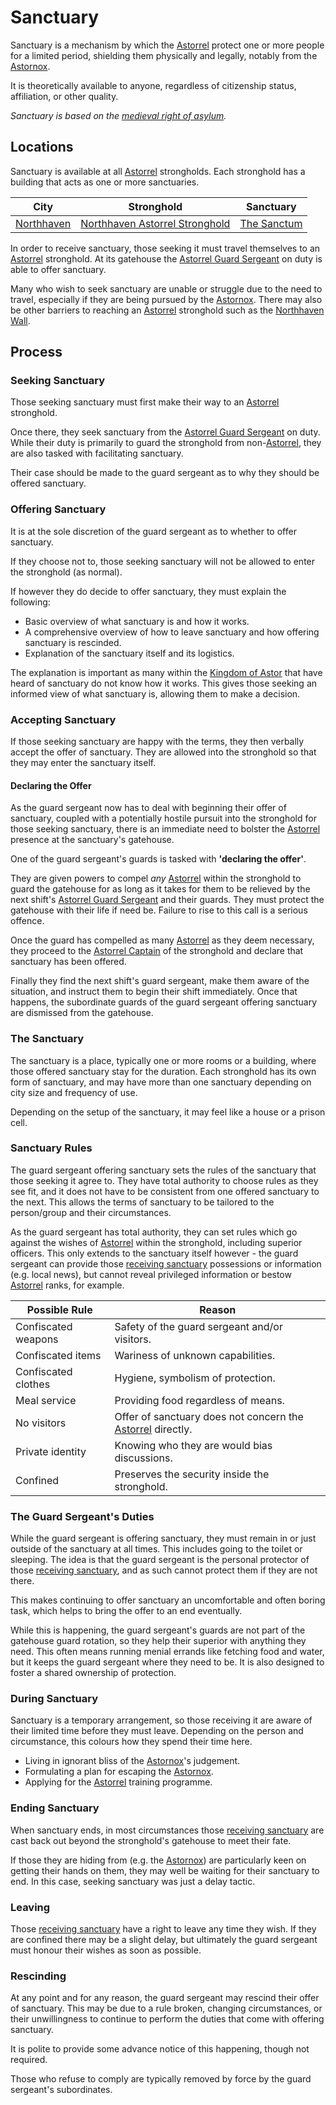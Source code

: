 # Sanctuary

Sanctuary is a mechanism by which the [Astorrel](astorrel.md) protect one or more people for a limited period, shielding them physically and legally, notably from the [Astornox](../astornox/astornox.md).

It is theoretically available to anyone, regardless of citizenship status, affiliation, or other quality.

*Sanctuary is based on the [medieval right of asylum](https://en.wikipedia.org/wiki/Right_of_asylum#Medieval_England).*

## Locations

Sanctuary is available at all [Astorrel](astorrel.md) strongholds. Each stronghold has a building that acts as one or more sanctuaries.

| City | Stronghold | Sanctuary |
| --- | --- | --- |
| [Northhaven](../../../places/settlements/cities/northhaven.md) | [Northhaven Astorrel Stronghold](../../../places/settlements/strongholds/northhaven-astorrel-stronghold.md) | [The Sanctum](../../../places/buildings/government/the-sanctum.md) |

In order to receive sanctuary, those seeking it must travel themselves to an [Astorrel](astorrel.md) stronghold. At its gatehouse the [Astorrel Guard Sergeant](ranks/astorrel-guard-sergeant.md) on duty is able to offer sanctuary.

Many who wish to seek sanctuary are unable or struggle due to the need to travel, especially if they are being pursued by the [Astornox](../astornox/astornox.md). There may also be other barriers to reaching an [Astorrel](astorrel.md) stronghold such as the [Northhaven Wall](../../../places/structures/northhaven-wall.md).

## Process

### Seeking Sanctuary

Those seeking sanctuary must first make their way to an [Astorrel](astorrel.md) stronghold.

Once there, they seek sanctuary from the [Astorrel Guard Sergeant](ranks/astorrel-guard-sergeant.md) on duty. While their duty is primarily to guard the stronghold from non-[Astorrel](astorrel.md), they are also tasked with facilitating sanctuary.

Their case should be made to the guard sergeant as to why they should be offered sanctuary.

### Offering Sanctuary

It is at the sole discretion of the guard sergeant as to whether to offer sanctuary.

If they choose not to, those seeking sanctuary will not be allowed to enter the stronghold (as normal).

If however they do decide to offer sanctuary, they must explain the following:

- Basic overview of what sanctuary is and how it works.
- A comprehensive overview of how to leave sanctuary and how offering sanctuary is rescinded.
- Explanation of the sanctuary itself and its logistics.

The explanation is important as many within the [Kingdom of Astor](../../../civilisations/kingdom-of-astor/kingdom-of-astor.md) that have heard of sanctuary do not know how it works. This gives those seeking an informed view of what sanctuary is, allowing them to make a decision.

### Accepting Sanctuary

If those seeking sanctuary are happy with the terms, they then verbally accept the offer of sanctuary. They are allowed into the stronghold so that they may enter the sanctuary itself.

#### Declaring the Offer

As the guard sergeant now has to deal with beginning their offer of sanctuary, coupled with a potentially hostile pursuit into the stronghold for those seeking sanctuary, there is an immediate need to bolster the [Astorrel](astorrel.md) presence at the sanctuary's gatehouse.

One of the guard sergeant's guards is tasked with **'declaring the offer'**.

They are given powers to compel *any* [Astorrel](astorrel.md) within the stronghold to guard the gatehouse for as long as it takes for them to be relieved by the next shift's [Astorrel Guard Sergeant](ranks/astorrel-guard-sergeant.md) and their guards. They must protect the gatehouse with their life if need be. Failure to rise to this call is a serious offence.

Once the guard has compelled as many [Astorrel](astorrel.md) as they deem necessary, they proceed to the [Astorrel Captain](ranks/astorrel-captain.md) of the stronghold and declare that sanctuary has been offered.

Finally they find the next shift's guard sergeant, make them aware of the situation, and instruct them to begin their shift immediately. Once that happens, the subordinate guards of the guard sergeant offering sanctuary are dismissed from the gatehouse.

### The Sanctuary

The sanctuary is a place, typically one or more rooms or a building, where those offered sanctuary stay for the duration. Each stronghold has its own form of sanctuary, and may have more than one sanctuary depending on city size and frequency of use.

Depending on the setup of the sanctuary, it may feel like a house or a prison cell.

### Sanctuary Rules

The guard sergeant offering sanctuary sets the rules of the sanctuary that those seeking it agree to. They have total authority to choose rules as they see fit, and it does not have to be consistent from one offered sanctuary to the next. This allows the terms of sanctuary to be tailored to the person/group and their circumstances.

As the guard sergeant has total authority, they can set rules which go against the wishes of [Astorrel](astorrel.md) within the stronghold, including superior officers. This only extends to the sanctuary itself however - the guard sergeant can provide those [receiving sanctuary](../../../storylines/ended/receiving-sanctuary.md) possessions or information (e.g. local news), but cannot reveal privileged information or bestow [Astorrel](astorrel.md) ranks, for example.

| Possible Rule | Reason |
| --- | --- |
| Confiscated weapons | Safety of the guard sergeant and/or visitors. |
| Confiscated items | Wariness of unknown capabilities. |
| Confiscated clothes | Hygiene, symbolism of protection. |
| Meal service | Providing food regardless of means. |
| No visitors | Offer of sanctuary does not concern the [Astorrel](astorrel.md) directly. |
| Private identity | Knowing who they are would bias discussions. |
| Confined | Preserves the security inside the stronghold. |

### The Guard Sergeant's Duties

While the guard sergeant is offering sanctuary, they must remain in or just outside of the sanctuary at all times. This includes going to the toilet or sleeping. The idea is that the guard sergeant is the personal protector of those [receiving sanctuary](../../../storylines/ended/receiving-sanctuary.md), and as such cannot protect them if they are not there.

This makes continuing to offer sanctuary an uncomfortable and often boring task, which helps to bring the offer to an end eventually.

While this is happening, the guard sergeant's guards are not part of the gatehouse guard rotation, so they help their superior with anything they need. This often means running menial errands like fetching food and water, but it keeps the guard sergeant where they need to be. It is also designed to foster a shared ownership of protection.

### During Sanctuary

Sanctuary is a temporary arrangement, so those receiving it are aware of their limited time before they must leave. Depending on the person and circumstance, this colours how they spend their time here.

- Living in ignorant bliss of the [Astornox](../astornox/astornox.md)'s judgement.
- Formulating a plan for escaping the [Astornox](../astornox/astornox.md).
- Applying for the [Astorrel](astorrel.md) training programme.

### Ending Sanctuary

When sanctuary ends, in most circumstances those [receiving sanctuary](../../../storylines/ended/receiving-sanctuary.md) are cast back out beyond the stronghold's gatehouse to meet their fate.

If those they are hiding from (e.g. the [Astornox](../astornox/astornox.md)) are particularly keen on getting their hands on them, they may well be waiting for their sanctuary to end. In this case, seeking sanctuary was just a delay tactic.

### Leaving

Those [receiving sanctuary](../../../storylines/ended/receiving-sanctuary.md) have a right to leave any time they wish. If they are confined there may be a slight delay, but ultimately the guard sergeant must honour their wishes as soon as possible.

### Rescinding

At any point and for any reason, the guard sergeant may rescind their offer of sanctuary. This may be due to a rule broken, changing circumstances, or their unwillingness to continue to perform the duties that come with offering sanctuary.

It is polite to provide some advance notice of this happening, though not required.

Those who refuse to comply are typically removed by force by the guard sergeant's subordinates.
